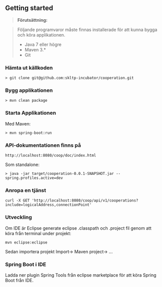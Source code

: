 ## Getting started

> **Förutsättning:**

> Följande programvaror måste finnas installerade för att kunna bygga och köra applikationen.
> - Java 7 eller högre
> - Maven 3.*
> - Git

### Hämta ut källkoden
```
> git clone git@github.com:skltp-incubator/cooperation.git
```

### Bygg applikationen
```
> mvn clean package
```

### Starta Applikationen
Med  Maven:
```
> mvn spring-boot:run
```

### API-dokumentationen finns på
```
http://localhost:8080/coop/doc/index.html
```

Som standalone:
```
> java -jar target/cooperation-0.0.1-SNAPSHOT.jar --spring.profiles.active=dev
```
### Anropa en tjänst
```
curl -X GET 'http://localhost:8080/coop/api/v1/cooperations?include=logicalAddress,connectionPoint'
```
### Utveckling
Om IDE är Eclipse generate eclipse .classpath och .project fil genom att köra från terminal under projekt:
```
mvn eclipse:eclipse
```
Sedan importera projekt Import-> Maven project-> ...

### Spring Boot i IDE
Ladda ner plugin Spring Tools från eclipse marketplace för att köra Spring Boot från IDE.
